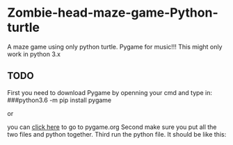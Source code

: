 # Zombie-head-maze-game-Python-turtle
A maze game using only python turtle. Pygame for music!!!
This might only work in python 3.x
## TODO
First you need to download Pygame by openning your cmd and type in:
###python3.6 -m pip install pygame

or 

you can <a href="www.pygame.org">click here</a> to go to pygame.org
Second make sure you put all the two files and python together.
Third run the python file.
It should be like this:

